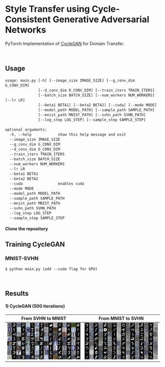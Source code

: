 # Style Transfer using Cycle-Consistent Generative Adversarial Networks

PyTorch Implementation of [CycleGAN](https://arxiv.org/pdf/1703.10593.pdf) for Domain Transfer.

<br>

## Usage
```
usage: main.py [-h] [--image_size IMAGE_SIZE] [--g_conv_dim G_CONV_DIM]
               [--d_conv_dim D_CONV_DIM] [--train_iters TRAIN_ITERS]
               [--batch_size BATCH_SIZE] [--num_workers NUM_WORKERS] [--lr LR]
               [--beta1 BETA1] [--beta2 BETA2] [--cuda] [--mode MODE]
               [--model_path MODEL_PATH] [--sample_path SAMPLE_PATH]
               [--mnist_path MNIST_PATH] [--svhn_path SVHN_PATH]
               [--log_step LOG_STEP] [--sample_step SAMPLE_STEP]

optional arguments:
  -h, --help            show this help message and exit
  --image_size IMAGE_SIZE
  --g_conv_dim G_CONV_DIM
  --d_conv_dim D_CONV_DIM
  --train_iters TRAIN_ITERS
  --batch_size BATCH_SIZE
  --num_workers NUM_WORKERS
  --lr LR
  --beta1 BETA1
  --beta2 BETA2
  --cuda                enables cuda
  --mode MODE
  --model_path MODEL_PATH
  --sample_path SAMPLE_PATH
  --mnist_path MNIST_PATH
  --svhn_path SVHN_PATH
  --log_step LOG_STEP
  --sample_step SAMPLE_STEP
```

#### Clone the repository

Training CycleGAN
-------------------
### MNIST-SVHN

    $ python main.py (add --cuda flag for GPU)

<br>


## Results

#### 1) CycleGAN (500 iterations)

From SVHN to MNIST            |  From MNIST to SVHN
:-------------------------:|:-------------------------:
![alt text](samples/sample-500-s-m.png)  |  ![alt text](samples/sample-500-m-s.png)